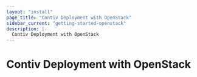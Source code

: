```yaml
---
layout: "install"
page_title: "Contiv Deployment with OpenStack"
sidebar_current: "getting-started-openstack"
description: |-
  Contiv Deployment with OpenStack
---
```


# Contiv Deployment with OpenStack

